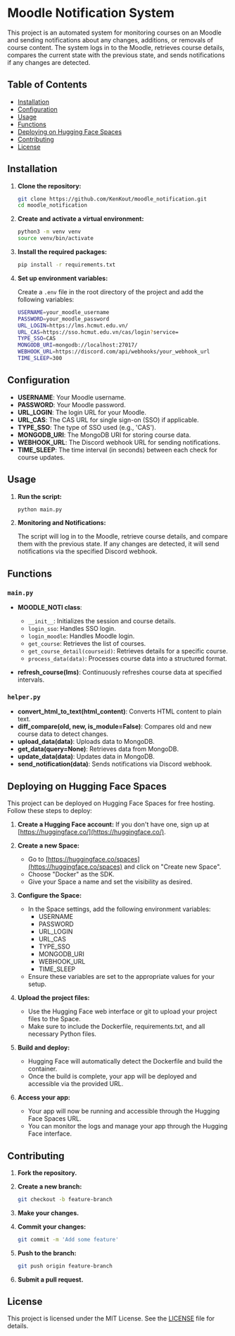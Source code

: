 # Moodle Notification System

This project is an automated system for monitoring courses on an Moodle and sending notifications about any changes, additions, or removals of course content. The system logs in to the Moodle, retrieves course details, compares the current state with the previous state, and sends notifications if any changes are detected.

## Table of Contents

- [Installation](#installation)
- [Configuration](#configuration)
- [Usage](#usage)
- [Functions](#functions)
- [Deploying on Hugging Face Spaces](#deploying-on-hugging-face-spaces)
- [Contributing](#contributing)
- [License](#license)

## Installation

1. **Clone the repository:**

   ```sh
   git clone https://github.com/KenKout/moodle_notification.git
   cd moodle_notification
   ```

2. **Create and activate a virtual environment:**

   ```sh
   python3 -m venv venv
   source venv/bin/activate
   ```

3. **Install the required packages:**

   ```sh
   pip install -r requirements.txt
   ```

4. **Set up environment variables:**

   Create a `.env` file in the root directory of the project and add the following variables:

   ```sh
   USERNAME=your_moodle_username
   PASSWORD=your_moodle_password
   URL_LOGIN=https://lms.hcmut.edu.vn/
   URL_CAS=https://sso.hcmut.edu.vn/cas/login?service=
   TYPE_SSO=CAS
   MONGODB_URI=mongodb://localhost:27017/
   WEBHOOK_URL=https://discord.com/api/webhooks/your_webhook_url
   TIME_SLEEP=300
   ```

## Configuration

- **USERNAME**: Your Moodle username.
- **PASSWORD**: Your Moodle password.
- **URL_LOGIN**: The login URL for your Moodle.
- **URL_CAS**: The CAS URL for single sign-on (SSO) if applicable.
- **TYPE_SSO**: The type of SSO used (e.g., 'CAS').
- **MONGODB_URI**: The MongoDB URI for storing course data.
- **WEBHOOK_URL**: The Discord webhook URL for sending notifications.
- **TIME_SLEEP**: The time interval (in seconds) between each check for course updates.

## Usage

1. **Run the script:**

   ```sh
   python main.py
   ```

2. **Monitoring and Notifications:**

   The script will log in to the Moodle, retrieve course details, and compare them with the previous state. If any changes are detected, it will send notifications via the specified Discord webhook.

## Functions

### `main.py`

- **MOODLE_NOTI class**:
  - `__init__`: Initializes the session and course details.
  - `login_sso`: Handles SSO login.
  - `login_moodle`: Handles Moodle login.
  - `get_course`: Retrieves the list of courses.
  - `get_course_detail(courseid)`: Retrieves details for a specific course.
  - `process_data(data)`: Processes course data into a structured format.

- **refresh_course(lms)**: Continuously refreshes course data at specified intervals.

### `helper.py`

- **convert_html_to_text(html_content)**: Converts HTML content to plain text.
- **diff_compare(old, new, is_module=False)**: Compares old and new course data to detect changes.
- **upload_data(data)**: Uploads data to MongoDB.
- **get_data(query=None)**: Retrieves data from MongoDB.
- **update_data(data)**: Updates data in MongoDB.
- **send_notification(data)**: Sends notifications via Discord webhook.

## Deploying on Hugging Face Spaces

This project can be deployed on Hugging Face Spaces for free hosting. Follow these steps to deploy:

1. **Create a Hugging Face account:**
   If you don't have one, sign up at [https://huggingface.co/](https://huggingface.co/).

2. **Create a new Space:**
   - Go to [https://huggingface.co/spaces](https://huggingface.co/spaces) and click on "Create new Space".
   - Choose "Docker" as the SDK.
   - Give your Space a name and set the visibility as desired.

3. **Configure the Space:**
   - In the Space settings, add the following environment variables:
     - USERNAME
     - PASSWORD
     - URL_LOGIN
     - URL_CAS
     - TYPE_SSO
     - MONGODB_URI
     - WEBHOOK_URL
     - TIME_SLEEP
   - Ensure these variables are set to the appropriate values for your setup.

4. **Upload the project files:**
   - Use the Hugging Face web interface or git to upload your project files to the Space.
   - Make sure to include the Dockerfile, requirements.txt, and all necessary Python files.

5. **Build and deploy:**
   - Hugging Face will automatically detect the Dockerfile and build the container.
   - Once the build is complete, your app will be deployed and accessible via the provided URL.

6. **Access your app:**
   - Your app will now be running and accessible through the Hugging Face Spaces URL.
   - You can monitor the logs and manage your app through the Hugging Face interface.

## Contributing

1. **Fork the repository.**
2. **Create a new branch:**

   ```sh
   git checkout -b feature-branch
   ```

3. **Make your changes.**
4. **Commit your changes:**

   ```sh
   git commit -m 'Add some feature'
   ```

5. **Push to the branch:**

   ```sh
   git push origin feature-branch
   ```

6. **Submit a pull request.**

## License

This project is licensed under the MIT License. See the [LICENSE](LICENSE) file for details.